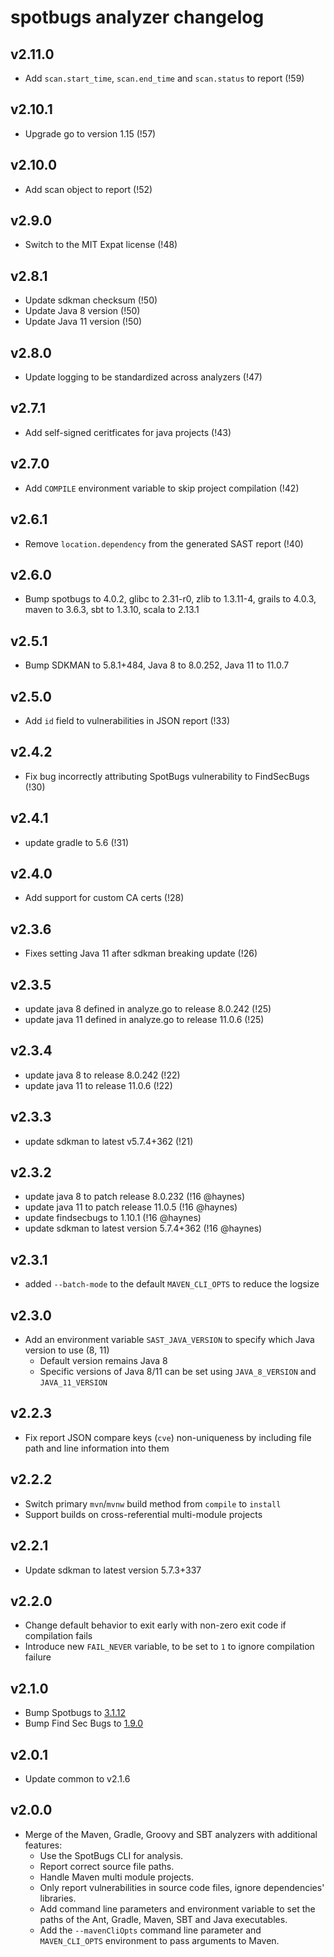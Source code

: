 # spotbugs analyzer changelog

## v2.11.0
- Add `scan.start_time`, `scan.end_time` and `scan.status` to report (!59)

## v2.10.1
- Upgrade go to version 1.15 (!57)

## v2.10.0
- Add scan object to report (!52)

## v2.9.0
- Switch to the MIT Expat license (!48)

## v2.8.1
- Update sdkman checksum (!50)
- Update Java 8 version (!50)
- Update Java 11 version (!50)

## v2.8.0
- Update logging to be standardized across analyzers (!47)

## v2.7.1
- Add self-signed ceritficates for java projects (!43)

## v2.7.0
- Add `COMPILE` environment variable to skip project compilation (!42)

## v2.6.1
- Remove `location.dependency` from the generated SAST report (!40)

## v2.6.0
- Bump spotbugs to 4.0.2, glibc to 2.31-r0, zlib to 1.3.11-4, grails to 4.0.3, maven to 3.6.3, sbt to 1.3.10, scala to 2.13.1

## v2.5.1
- Bump SDKMAN to 5.8.1+484, Java 8 to 8.0.252, Java 11 to 11.0.7

## v2.5.0
- Add `id` field to vulnerabilities in JSON report (!33)

## v2.4.2
- Fix bug incorrectly attributing SpotBugs vulnerability to FindSecBugs (!30)

## v2.4.1
- update gradle to 5.6 (!31)

## v2.4.0
- Add support for custom CA certs (!28)

## v2.3.6
- Fixes setting Java 11 after sdkman breaking update (!26)

## v2.3.5
- update java 8 defined in analyze.go to release 8.0.242 (!25)
- update java 11 defined in analyze.go to release 11.0.6 (!25)

## v2.3.4
- update java 8 to release 8.0.242 (!22)
- update java 11 to release 11.0.6 (!22)

## v2.3.3
- update sdkman to latest v5.7.4+362 (!21)

## v2.3.2
- update java 8 to patch release 8.0.232 (!16 @haynes)
- update java 11 to patch release 11.0.5 (!16 @haynes)
- update findsecbugs to 1.10.1 (!16 @haynes)
- update sdkman to latest version 5.7.4+362 (!16 @haynes)

## v2.3.1
- added `--batch-mode` to the default `MAVEN_CLI_OPTS` to reduce the logsize

## v2.3.0
- Add an environment variable `SAST_JAVA_VERSION` to specify which Java version to use (8, 11)
  - Default version remains Java 8
  - Specific versions of Java 8/11 can be set using `JAVA_8_VERSION` and `JAVA_11_VERSION`

## v2.2.3
- Fix report JSON compare keys (`cve`) non-uniqueness by including file path and line information into them

## v2.2.2
 - Switch primary `mvn`/`mvnw` build method from `compile` to `install`
 - Support builds on cross-referential multi-module projects

## v2.2.1
 - Update sdkman to latest version 5.7.3+337

## v2.2.0
 - Change default behavior to exit early with non-zero exit code if compilation fails
 - Introduce new `FAIL_NEVER` variable, to be set to `1` to ignore compilation failure

## v2.1.0
- Bump Spotbugs to [3.1.12](https://github.com/spotbugs/spotbugs/blob/3.1.12/CHANGELOG.md#3112---2019-02-28)
- Bump Find Sec Bugs to [1.9.0](https://github.com/find-sec-bugs/find-sec-bugs/releases/tag/version-1.9.0)

## v2.0.1
- Update common to v2.1.6

## v2.0.0
- Merge of the Maven, Gradle, Groovy and SBT analyzers with additional features:
  - Use the SpotBugs CLI for analysis.
  - Report correct source file paths.
  - Handle Maven multi module projects.
  - Only report vulnerabilities in source code files, ignore dependencies' libraries.
  - Add command line parameters and environment variable to set the paths of the Ant, Gradle, Maven, SBT and Java
    executables.
  - Add the `--mavenCliOpts` command line parameter and `MAVEN_CLI_OPTS` environment to pass arguments to Maven.
